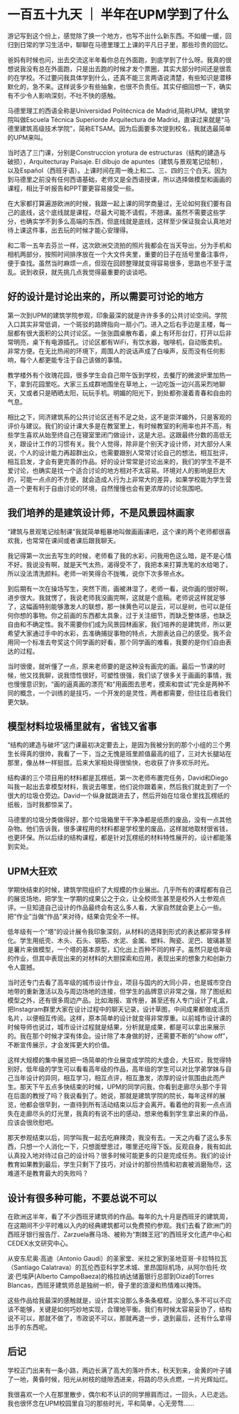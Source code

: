 # 一百五十九天 ｜ 半年在UPM学到了什么

游记写到这个份上，感觉除了换一个地方，也写不出什么新东西。不如缓一缓，回归到日常的学习生活中，聊聊在马德里理工上课的平凡日子里，那些珍贵的回忆。

爸妈有时候也问，出去交流这半年看你总在外面跑，到底学到了什么呀。我真的很想说我没有总在外面跑，只是出去跑的时候才发个票圈，其实大部分时间还是很乖的在学校。不过要问我具体学到什么，还真不能三言两语说清楚，有些知识是潜移默化的，急不来。这样说多少有些抽象，也很不负责任。其实仔细回想一下，确实有不少令人影响深刻，不吐不快的感触。

马德里理工的西语全称是Universidad Politécnica de Madrid,简称UPM。建筑学院叫做Escuela Técnica Superiorde Arquitectura de Madrid，直译过来就是“马德里建筑高级技术学院”，简称ETSAM。因为后面要多次提到校名，我就选最简单的UPM来叫。

当时选了三门课，分别是Construccion yrotura de estructuras（结构的建造与破损），Arquitecturay Paisaje. El dibujo de apuntes（建筑与景观笔记绘制），以及Español（西班牙语）。上课时间在周一晚上和二、三、四的三个白天。因为到马德里之前没有任何西语基础，老师又是全西语授课，所以选择做模型和画画的课程，相比于听报告和PPT要更容易接受一些。

在大家都打算遍游欧洲的时候，我跟一起上课的同学商量过，无论如何我们要有自己的底线，这个底线就是课程，尽最大可能不请假，不翘课。虽然不需要这些学分，也确实学不到多么高端的东西，但底线就是底线，这样至少保证我会认真地对待上课这件事，出去玩的时候才能心安理得。

和二零一五年去芬兰一样，这次欧洲交流拍的照片我都会在当天导出，分为手机和相机两部分，按照时间排序放在一个大文件夹里，重要的日子在括号里备注事件，便于查找。虽然当时麻烦一点，但现在回顾整理就变得容易很多，思路也不至于混乱。说到收获，就先挑几点我觉得最重要的谈谈吧。

## 好的设计是讨论出来的，所以需要可讨论的地方


第一次到UPM的建筑学院参观，印象最深的就是许许多多的公共讨论空间。学院入口其实非常低调，一个斑驳的路牌指向一扇小门。进入之后右手边是主楼，每一层都有很大面积的公共讨论区。一张张圆桌散布着，桌上有环形台灯，打开以后非常明亮，桌下有电源插孔。讨论区都有WiFi，有饮水器，咖啡机，自动贩卖机，非常方便。在无比热闹的环境下，周围人的说话声成了白噪声，反而没有任何影响，每个人都更能专注于自己该做的事情。

教学楼外有个玫瑰花园，很多学生会自己带午饭到学校，去餐厅的微波炉里加热一下，拿到花园里吃。大家三五成群地围坐在草地上，一边吃饭一边兴高采烈地聊天，又或者只是晒晒太阳，玩玩手机。明媚的阳光下，到处都弥漫着青春和自由的气息。

相比之下，同济建筑系的公共讨论区还有不足之处，这不是崇洋媚外，只是客观的评价与建议。我们的设计课大多是在教室里上，有时候教室的利用率也并不高，有些学生喜欢从始至终自己在寝室里闭门做设计，这是大忌。这跟最终分数的高低无关，跟设计工作的习惯有关。我个人觉得，除非是个别天才设计师，对大部分人来说，个人的设计能力再超群出众，也需要跟别人常常讨论自己的想法，相互批评，相互启发，才会有更完善的作品。好的设计常常是讨论出来的，我们的学生不是不爱讨论，也确实是找一个适合讨论的地方相对不太容易。环境对人的影响是巨大的，可能一点点的不方便，就会造成人行为上非常大的差异，如果学校能为学生营造一个更有利于自由讨论的环境，自然慢慢也会有更浓厚的讨论氛围吧。

## 我们培养的是建筑设计师，不是风景园林画家


“建筑与景观笔记绘制课”我就简单粗暴地叫做画画课吧，这个课的两个老师都很喜欢我，也常常在课间或者课后跟我聊天。

我记得第一次出去写生的时候，老师看了我的水彩，问我用色这么暗，是不是心情不好。我说没有啊，就是天气太热，渴得受不了，我把本来打算洗笔的水给喝了，所以没法清洗颜料。老师一听笑得合不拢嘴，说你下次多带点水。

到后期有一次在操场写生，突然下雨，画被淋湿了，老师一看，说你画的很好啊，进步很大。我就愣了，我说老师我没画完啊，这就是个底稿。老师说这样就足够了，这幅画特别能够激发人的联想，那一抹黄色可以是云，可以是树，也可以是任何你想的事物。你之前画的东西都太具象，过于关注细节，而缺乏整体感，也缺乏自由和不确定性。我不需要你们成为风景园林画家，我们培养的是建筑师，所以更希望大家通过手中的水彩，去准确捕捉事物的特点，大胆表达自己的感受。我不会用同一个标准去夸奖这个同学画的好看，那个同学画的难看，我要的是你们自由表达的过程。

当时很傻，就听懂了一点，原来老师要的是这种没有画完的画。最后一节课的时候，他又找我聊，说我悟性很好，可塑性很强，我们谈了很多关于画画的事情，我也慢慢意识到，“画的逼真画的漂亮”和“用画图去思考，摸索和尝试”完全是两种不同的概念，一个训练的是技巧，一个开发的是灵性，两者都需要，但往往后者我们更欠缺。

## 模型材料垃圾桶里就有，省钱又省事


“结构的建造与破坏”这门课最初决定要去上，是因为我被分到的那个小组的三个男生长得真的很帅，我看了一下，当之无愧是班里颜值最高的组了，三对大长腿站在那里，像丛林一样挺拔。后来大家相处得很愉快，也收获了许多欢乐时光。

结构课的三个项目用的材料都是瓦楞纸，第一次老师布置完任务，David和Diego叫我一起出去拿模型材料，我说去哪里，他们说你跟着来，然后我们就走到了一个很大的垃圾仓旁边。David一个纵身就跳进去了，然后开始在垃圾仓里找瓦楞纸的纸板，当时我都惊呆了。

马德里的垃圾分类做得好，那个垃圾箱里干干净净都是纸质的废品，没有一点其他杂物。他们告诉我，很多课程用的材料都是学校里的废品，这样就地取材很省钱，也更环保。所以后续的结构课程，都是针对瓦楞纸的材料特性展开的，设计都能落到实处。

## UPM大狂欢


学期快结束的时候，建筑学院组织了大规模的作业展出。几乎所有的课程都有自己的展览场地，把学生一学期的成果公之于众，让全校师生甚至是校外人士参观点评。一旦知道自己设计的作品最终会有这么多人看，大家自然就会更上心一些。把“作业”当做“作品”来对待，结果会完全不一样。

低年级有一个“塔”的设计展令我印象深刻，从材料的选择到形式的表达都非常多样化。学生用纸壳、木头、石头、钢筋、水泥、金属、塑料、陶瓷、泥巴、玻璃甚至是薯片来做模型，一个塔的基本原型，幻化出上百种不同的样子。虽然只是低年级的作业，但其中表现出来的对材料的大胆探索和应用，表现出来的想象力和创新力令人震撼。

当时还专门去看了高年级的城市设计作业，项目与国内的大同小异，也是城市空白地带的重新激活以及与周边场地的连接，但学生的品牌意识非常之强，除了图纸和模型之外，还有很多周边产品。比如海报、宣传册，甚至还有人专门设计了礼盒，把Instagram群里大家在设计过程中的聊天记录，设计草图，中间成果都做成活页名片，以便相互传阅。这样，原本简单的设计就变得非常厚重。以前城市设计课的时候导师也说过，城市设计过程就是结果，分析就是成果，都是可以拿出来展示的。我在那个时候才深有体会。设计除了本身做的好，还需要不断的“show off”，不断宣传展示，才会发挥更大的价值。

这样大规模的集中展览把一场简单的作业展变成学院的大盛会，大狂欢，我觉得特别好。低年级的学生可以看看高年级的作品，高年级的学生可以对比学弟学妹与自己当年设计的异同，相互学习，相互点评，相互激发，浓厚的设计氛围由此而产生。那天下午五点多快结束的时候，UPM的同学问我，你看到走廊尽头那个手背在后面的教授了吗？我说看到了。她说，那就是建筑学院的院长，每年这样的展览，他都会很早到，一直待到所有活动结束以后才会离开。看着他的背影一点点消失在走廊尽头的灯光里，我真的有说不出的感动，想来他看到学生拿出来的作品，应该会很欣慰吧。

那天参观结束以后，同学叫我一起去吃麻辣烫，我没有去。一天之内看了这么多东西，只想一个人消化一下，只想面壁思过，哪里还吃得下饭。反观自身，我有如此认真投入地对待过自己的设计吗？很多时候可能更多的只是完成任务。我们的设计教育如果教到最后，学生只剩下了技巧，对设计的那份热情和初衷被消磨殆尽，这难道不是教育最大的失败吗？

## 设计有很多种可能，不要总说不可以


在欧洲这半年，看了不少西班牙建筑师的作品。每年的九十月是西班牙的建筑周，在这期间不少平时难以入内的经典建筑都可以免费预约参观。我们去看了欧洲门的西班牙银行报告厅、Zarzuela赛马场、被称为“荆棘王冠”的西班牙文化遗产中心和CEDEX水文研究中心。

从安东尼奥·高迪（Antonio Gaudi）的圣家堂、米拉之家到圣地亚哥·卡拉特拉瓦（Santiago Calatrava）的瓦伦西亚科学艺术城、里昂国际机场，从阿尔伯托·坎波·巴埃萨(Alberto CampoBaeza)的格拉纳达储蓄银行总部到Oiza的Torres Blancas，西班牙建筑师总是独树一帜，骨子里的浪漫和热情难以掩饰。

这些作品给我最深的感触就是，设计其实没那么多条条框框，没那么多不可以不应该不能够，关键是如何巧妙地实现，合理地平衡。我们有时候太容易妥协了，结构说不可以，那就不做了，市政说不可以，那就再退一步，退到最后，还有什么拿得出手的东西呢。

 



## 后记


学校正门出来有一条小路，两边长满了高大的落叶乔木，秋天到来，金黄的叶子铺了一地，黄昏时候，阳光从树枝的缝隙洒进来，将路的尽头点燃，一片光辉灿烂。

我很喜欢一个人在那里散步，偶尔和不认识的同学擦肩而过，一回头，人已走远。我也很怀念在UPM校园里自习的那些时光，平和简单，心无旁骛……